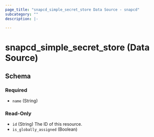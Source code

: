 ```yaml
---
page_title: "snapcd_simple_secret_store Data Source - snapcd"
subcategory: ""
description: |-
  
---
```


# snapcd_simple_secret_store (Data Source)






<!-- schema generated by tfplugindocs -->
## Schema

### Required

- `name` (String)

### Read-Only

- `id` (String) The ID of this resource.
- `is_globally_assigned` (Boolean)
